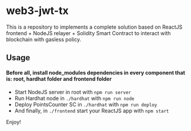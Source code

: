 # web3-jwt-tx
This is a repository to implements a complete solution based on ReactJS frontend + NodeJS relayer + Solidity Smart Contract to interact with blockchain with gasless policy.

## Usage

#### Before all, install node_modules dependencies in every component that is: root, hardhat folder and frontend folder

- Start NodeJS server in root with `npm run server`
- Run Hardhat node in `./hardhat` with `npm run node`
- Deploy PointsCounter SC in `./hardhat` with `npm run deploy`
- And finally, in `./frontend` start your ReactJS app with `npm start`

Enjoy!